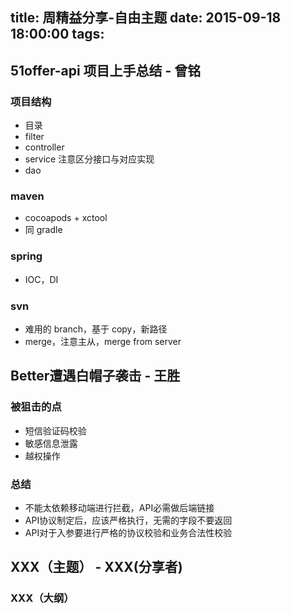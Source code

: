 title: 周精益分享-自由主题
date: 2015-09-18  18:00:00
tags:
---

## 51offer-api 项目上手总结 - 曾铭

### 项目结构

- 目录
- filter
- controller
- service 注意区分接口与对应实现
- dao

### maven

- cocoapods + xctool
- 同 gradle

### spring

- IOC，DI

### svn

- 难用的 branch，基于 copy，新路径
- merge，注意主从，merge from server

## Better遭遇白帽子袭击 - 王胜

### 被狙击的点

- 短信验证码校验
- 敏感信息泄露
- 越权操作

### 总结

- 不能太依赖移动端进行拦截，API必需做后端链接
- API协议制定后，应该严格执行，无需的字段不要返回
- API对于入参要进行严格的协议校验和业务合法性校验
 
## XXX（主题） - XXX(分享者)
 ### XXX（大纲）




